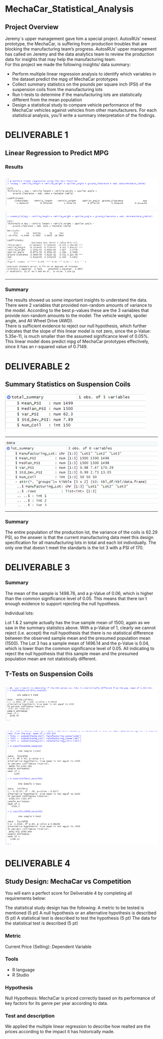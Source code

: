 # MechaCar_Statistical_Analysis

## Project Overview
Jeremy´s upper management gave him a special project. AutosRUs’ newest prototype, the MechaCar, is suffering from production troubles that are blocking the manufacturing team’s progress. AutosRUs’ upper management has called on Jeremy and the data analytics team to review the production data for insights that may help the manufacturing team.  
For this project we made the following insights/ data summary:
- Perform multiple linear regression analysis to identify which variables in the dataset predict the mpg of MechaCar prototypes  
- Collect summary statistics on the pounds per square inch (PSI) of the suspension coils from the manufacturing lots  
- Run t-tests to determine if the manufacturing lots are statistically different from the mean population  
- Design a statistical study to compare vehicle performance of the MechaCar vehicles against vehicles from other manufacturers. For each statistical analysis, you’ll write a summary interpretation of the findings.  


# DELIVERABLE 1

## Linear Regression to Predict MPG  

### Results
![DEL1.1](https://github.com/ManuelRuizF/MechaCar_Statistical_Analysis/blob/main/resources/Del1.PNG)  
------------------------------------------------------  

![Del1.2](https://github.com/ManuelRuizF/MechaCar_Statistical_Analysis/blob/main/resources/Del1.1.PNG)  

-----------------------------------------------------  
### Summary  
The results showed us some important insights to understand the data. There were 2 variables that provided non-random amounts of variance to the model. According to the best p-values these are the 3 variables that provide non-random amounts to the model: The vehicle weight, spoiler angle, and All Wheel Drive (AWD).  
There is sufficient evidence to reject our null hypothesis, which further indcates that the slope of this linear model is not zero, since the p-Value: 5.35e-11, is much smaller than the assumed significance level of 0.05%.  
This linear model does predict mpg of MechaCar prototypes effectively, since it has an r-squared value of 0.7149. 

# DELIVERABLE 2 

## Summary Statistics on Suspension Coils

![Del2](https://github.com/ManuelRuizF/MechaCar_Statistical_Analysis/blob/main/resources/del2.PNG)  

----------------------------------------------------  

![Del2.2](https://github.com/ManuelRuizF/MechaCar_Statistical_Analysis/blob/main/resources/del2.2.PNG)  

-----------------------------------------------------   
### Summary
The entire population of the production lot, the variance of the coils is 62.29 PSI, so the answer is that the current manufacturing data meet this design specification for all manufacturing lots in total and each lot individually. The only one that doesn´t meet the standarts is the lot 3 with a PSI of 170.  
  
# DELIVERABLE 3  

### Summary  
The mean of the sample is 1498.78, and a p-Value of 0.06, which is higher than the common significance level of 0.05. This means that there isn´t enough evidence to support rejecting the null hypothesis.

Individual lots:

Lot 1 & 2 sample actually has the true sample mean of 1500, again as we saw in the summary statistics above. With a p-Value of 1, clearly we cannot reject (i.e. accept) the null hypothesis that there is no statistical difference between the observed sample mean and the presumed population mean (1500).
The Lot 3 has a sample mean of 1496.14 and the p-Value is 0.04, which is lower than the common significance level of 0.05. All indicating to reject the null hypothesis that this sample mean and the presumed population mean are not statistically different.
## T-Tests on Suspension Coils  
![Del3](https://github.com/ManuelRuizF/MechaCar_Statistical_Analysis/blob/main/resources/Del3.PNG)  
-----------------------------------------------------  
![Del3.1](https://github.com/ManuelRuizF/MechaCar_Statistical_Analysis/blob/main/resources/DEL3.2.PNG) 
----------------------------------------------------  
  
# DELIVERABLE 4  
## Study Design: MechaCar vs Competition  
You will earn a perfect score for Deliverable 4 by completing all requirements below:

The statistical study design has the following:
A metric to be tested is mentioned (5 pt)
A null hypothesis or an alternative hypothesis is described (5 pt)
A statistical test is described to test the hypothesis (5 pt)
The data for the statistical test is described (5 pt)

### Metric  
Current Price (Selling): Dependent Variable

### Tools
- R language
- R Studio

### Hypothesis  
Null Hypothesis: MechaCar is priced correctly based on its performance of key factors for its genre per year according to data.

### Test and description
We applied the multiple linear regression to describe how realted are the prices according to the impact it has historically made.


